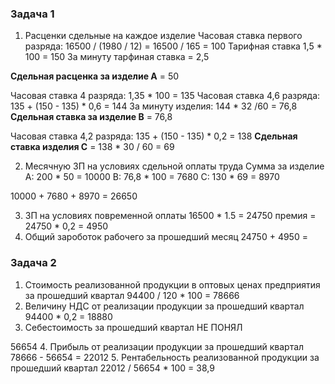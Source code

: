 

### Задача 1
1. Расценки сдельные на каждое изделие
Часовая ставка первого разряда: 16500 / (1980 / 12) = 16500 / 165 = 100
Тарифная ставка 1,5 * 100 = 150
За минуту тарфиная ставка = 2,5

**Сдельная расценка за изделие А** = 50

Часовая ставка 4 разряда: 1,35 * 100 = 135
Часовая ставка 4,6 разряда: 135 + (150 - 135) * 0,6 = 144
За минуту изделия: 144 * 32 /60 = 76,8
**Сдельная ставка за изделие B** = 76,8

Часовая ставка 4,2 разряда: 135 + (150 - 135) * 0,2 = 138
**Сдельная ставка изделия C** = 138 * 30 / 60  = 69

2. Месячную ЗП на условиях сдельной оплаты труда
Сумма за изделие А: 200 * 50 = 10000
B: 76,8 * 100 = 7680
C: 130 * 69 = 8970

10000 + 7680 + 8970 = 26650

3. ЗП на условиях повременной оплаты
16500 * 1.5 = 24750
премия = 24750 * 0,2 = 4950
4. Общий зароботок рабочего за прошедший месяц
24750 + 4950 = 


### Задача 2
1. Стоимость реализованной продукции в оптовых ценах предприятия за прошедший квартал
94400 / 120 * 100 = 78666
2. Величину НДС от реализации продукции за прошедший квартал
94400 * 0,2 = 18880
3. Себестоимость за прошедший квартал
НЕ ПОНЯЛ

56654
4. Прибыль от реализации продукции за прошедший квартал
78666 - 56654 = 22012
5. Рентабельность реализованной продукции за прошедший квартал
22012 / 56654 * 100 = 38,9


